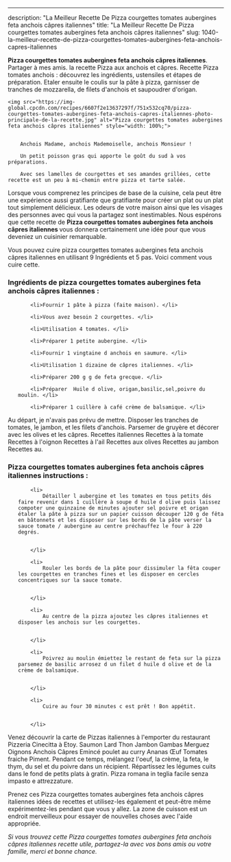 ---
description: "La Meilleur Recette De Pizza courgettes tomates aubergines feta anchois câpres italiennes"
title: "La Meilleur Recette De Pizza courgettes tomates aubergines feta anchois câpres italiennes"
slug: 1040-la-meilleur-recette-de-pizza-courgettes-tomates-aubergines-feta-anchois-capres-italiennes

<p>
	<strong>Pizza courgettes tomates aubergines feta anchois câpres italiennes</strong>. 
	Partager à mes amis. la recette Pizza aux anchois et câpres. Recette Pizza tomates anchois : découvrez les ingrédients, ustensiles et étapes de préparation. Etaler ensuite le coulis sur la pâte à pizza, garnisser de tranches de mozzarella, de filets d&#39;anchois et saupoudrer d&#39;origan.
</p>
<p>
	
	<img src="https://img-global.cpcdn.com/recipes/6607f2e13637297f/751x532cq70/pizza-courgettes-tomates-aubergines-feta-anchois-capres-italiennes-photo-principale-de-la-recette.jpg" alt="Pizza courgettes tomates aubergines feta anchois câpres italiennes" style="width: 100%;">
	
	
		Anchois Madame, anchois Mademoiselle, anchois Monsieur !
	
		Un petit poisson gras qui apporte le goût du sud à vos préparations.
	
		Avec ses lamelles de courgettes et ses amandes grillées, cette recette est un peu à mi-chemin entre pizza et tarte salée.
	
</p>

Lorsque vous comprenez les principes de base de la cuisine, cela peut être une expérience aussi gratifiante que gratifiante pour créer un plat ou un plat tout simplement délicieux. Les odeurs de votre maison ainsi que les visages des personnes avec qui vous la partagez sont inestimables. Nous espérons que cette recette de <strong> Pizza courgettes tomates aubergines feta anchois câpres italiennes </strong> vous donnera certainement une idée pour que vous deveniez un cuisinier remarquable.

<!--inarticleads1-->

Vous pouvez cuire pizza courgettes tomates aubergines feta anchois câpres italiennes en utilisant 9 Ingrédients et 5 pas. Voici comment vous cuire cette.

<h3>Ingrédients de pizza courgettes tomates aubergines feta anchois câpres italiennes :</h3>

<ol>
	
		<li>Fournir 1 pâte à pizza (faite maison). </li>
	
		<li>Vous avez besoin 2 courgettes. </li>
	
		<li>Utilisation 4 tomates. </li>
	
		<li>Préparer 1 petite aubergine. </li>
	
		<li>Fournir 1 vingtaine d anchois en saumure. </li>
	
		<li>Utilisation 1 dizaine de câpres italiennes. </li>
	
		<li>Préparer 200 g g de feta grecque. </li>
	
		<li>Préparer  Huile d olive, origan,basilic,sel,poivre du moulin. </li>
	
		<li>Préparer 1 cuillère à café crème de balsamique. </li>
	
</ol>

Au départ, je n&#39;avais pas prévu de mettre. Disposer les tranches de tomates, le jambon, et les filets d&#39;anchois. Parsemer de gruyère et décorer avec les olives et les câpres. Recettes italiennes Recettes à la tomate Recettes à l&#39;oignon Recettes à l&#39;ail Recettes aux olives Recettes au jambon Recettes au. 

<!--inarticleads2-->

<h3>Pizza courgettes tomates aubergines feta anchois câpres italiennes instructions :</h3>

<ol>
	
		<li>
			Détailler l aubergine et les tomates en tous petits dés faire revenir dans 1 cuillère à soupe d huile d olive puis laissez compoter une quinzaine de minutes ajouter sel poivre et origan étaler la pâte à pizza sur un papier cuisson découper 120 g de fêta en bâtonnets et les disposer sur les bords de la pâte verser la sauce tomate / aubergine au centre préchauffez le four à 220 degrés.
			
			
		</li>
	
		<li>
			Rouler les bords de la pâte pour dissimuler la fêta couper les courgettes en tranches fines et les disposer en cercles concentriques sur la sauce tomate.
			
			
		</li>
	
		<li>
			Au centre de la pizza ajoutez les câpres italiennes et disposer les anchois sur les courgettes.
			
			
		</li>
	
		<li>
			Poivrez au moulin émiettez le restant de feta sur la pizza parsemez de basilic arrosez d un filet d huile d olive et de la crème de balsamique.
			
			
		</li>
	
		<li>
			Cuire au four 30 minutes c est prêt ! Bon appétit.
			
			
		</li>
	
</ol>

Venez découvrir la carte de Pizzas italiennes à l&#39;emporter du restaurant Pizzeria Cinecitta à Etoy. Saumon Lard Thon Jambon Gambas Merguez Oignons Anchois Câpres Emincé poulet au curry Ananas Œuf Tomates fraiche Piment. Pendant ce temps, mélangez l&#39;oeuf, la crème, la feta, le thym, du sel et du poivre dans un récipient. Répartissez les légumes cuits dans le fond de petits plats à gratin. Pizza romana in teglia facile senza impasto e attrezzature. 

<!--inarticleads1-->

<p>
Prenez ces Pizza courgettes tomates aubergines feta anchois câpres italiennes idées de recettes et utilisez-les également et peut-être même expérimentez-les pendant que vous y allez. La zone de cuisson est un endroit merveilleux pour essayer de nouvelles choses avec l'aide appropriée.
</p>

<p>
<i>Si vous trouvez cette Pizza courgettes tomates aubergines feta anchois câpres italiennes recette utile, partagez-la avec vos bons amis ou votre famille, merci et bonne chance.</i>
</p>
